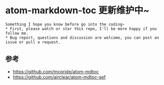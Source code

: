 # atom-markdown-toc 更新维护中~

```
Something I hope you know before go into the coding~
* First, please watch or star this repo, I'll be more happy if you follow me.
* Bug report, questions and discussion are welcome, you can post an issue or pull a request.
```

## 参考

* <https://github.com/mcpride/atom-mdtoc>
* <https://github.com/airclear/atom-mdtoc-sef>
